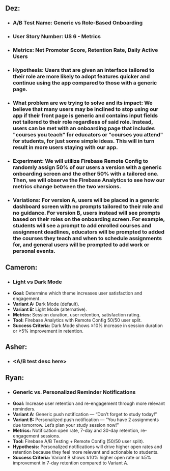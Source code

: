 ## Dez:
  - ### A/B Test Name: Generic vs Role-Based Onboarding
  - ### User Story Number: US 6 - Metrics
  - ### Metrics: Net Promoter Score, Retention Rate, Daily Active Users
  - ### Hypothesis: Users that are given an interface tailored to their role are more likely to adopt features quicker and continue using the app compared to those with a generic page.
  - ### What problem are we trying to solve and its impact: We believe that many users may be inclined to stop using our app if their front page is generic and contains input fields not tailored to their role regardless of said role. Instead, users can be met with an onboarding page that includes "courses you teach" for educators or "courses you attend" for students, for just some simple ideas. This will in turn result in more users staying with our app.
  - ### Experiment: We will utilize Firebase Remote Config to randomly assign 50% of our users a version with a generic onboarding screen and the other 50% with a tailored one. Then, we will observe the Firebase Analytics to see how our metrics change between the two versions.
  - ### Variations: For version A, users will be placed in a generic dashboard screen with no prompts tailored to their role and no guidance. For version B, users instead will see prompts based on their roles on the onboarding screen. For example, students will see a prompt to add enrolled courses and assignment deadlines, educators will be prompted to added the courses they teach and when to schedule assignments for, and general users will be prompted to add work or personal events.

## Cameron:
  - ### Light vs Dark Mode
  - **Goal:** Determine which theme increases user satisfaction and engagement.  
  - **Variant A:** Dark Mode (default). 
  - **Variant B:** Light Mode (alternative). 
  - **Metrics:** Session duration, user retention, satisfaction rating.  
  - **Tool:** Firebase Analytics with Remote Config 50/50 user split.  
  - **Success Criteria:** Dark Mode shows ≥10% increase in session duration or ≥5% improvement in retention.

## Asher:
  - ### <A/B test desc here>

## Ryan:
- ### Generic vs. Personalized Reminder Notifications
- **Goal:** Increase user retention and re-engagement through more relevant reminders.
- **Variant A:** Generic push notification — “Don’t forget to study today!”
- **Variant B:** Personalized push notification — “You have 2 assignments due tomorrow. Let’s plan your study session now!”
- **Metrics:** Notification open rate, 7-day and 30-day retention, re-engagement sessions.
- **Tool:** Firebase A/B Testing + Remote Config (50/50 user split).
- **Hypothesis:** Personalized notifications will drive higher open rates and retention because they feel more relevant and actionable to students.
- **Success Criteria:** Variant B shows ≥10% higher open rate or ≥5% improvement in 7-day retention compared to Variant A.
